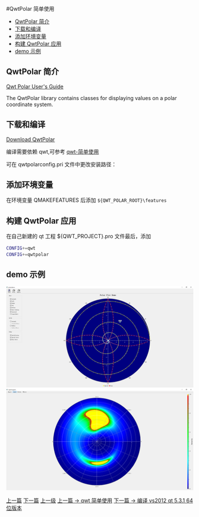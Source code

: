 #QwtPolar 简单使用


<!-- @import "[TOC]" {cmd="toc" depthFrom=1 depthTo=6 orderedList=false} -->

<!-- code_chunk_output -->

- [QwtPolar 简介](#qwtpolar-简介)
- [下载和编译](#下载和编译)
- [添加环境变量](#添加环境变量)
- [构建 QwtPolar 应用](#构建-qwtpolar-应用)
- [demo 示例](#demo-示例)

<!-- /code_chunk_output -->

## QwtPolar 简介

[Qwt Polar User's Guide](https://qwtpolar.sourceforge.io/)

The QwtPolar library contains classes for displaying values on a polar coordinate system.

## 下载和编译
[Download QwtPolar](https://sourceforge.net/projects/qwtpolar/)

编译需要依赖 qwt,可参考 [qwt-简单使用](./qwt.md)

可在 qwtpolarconfig.pri 文件中更改安装路径：
## 添加环境变量
在环境变量 QMAKEFEATURES 后添加 `${QWT_POLAR_ROOT}\features`

## 构建 QwtPolar 应用
在自己新建的 qt 工程 ${QWT_PROJECT}.pro 文件最后，添加 

```sh
CONFIG+=qwt
CONFIG+=qwtpolar
```

## demo 示例
![](../images/qwtPolar_202010201509_1.png)
![](../images/qwtPolar_202010201509_2.png)



[上一篇](qwt.md)
[下一篇](useMFCMigrationFramework.md)
[上一级](README.md)
[上一篇 -> qwt 简单使用](qwt.md)
[下一篇 -> 编译 vs2012 qt 5.3.1 64 位版本](useCompiledQt.md)
